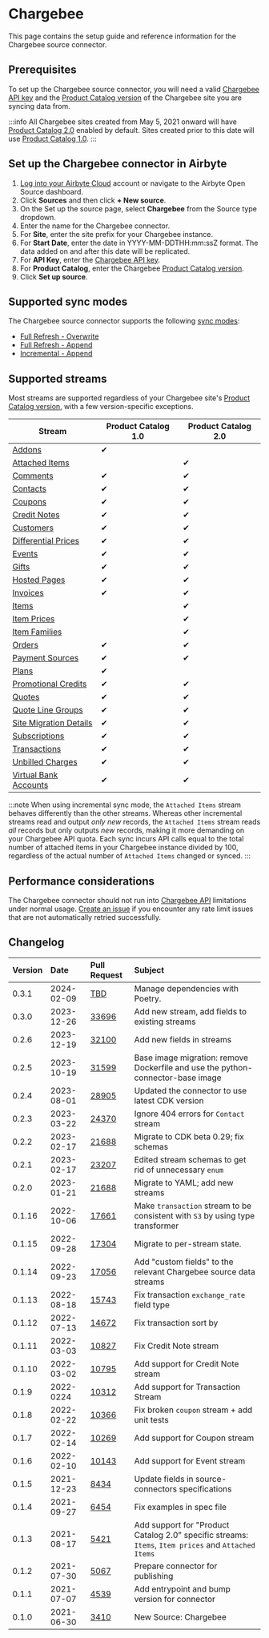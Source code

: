 # Chargebee

This page contains the setup guide and reference information for the Chargebee source connector.

## Prerequisites

To set up the Chargebee source connector, you will need a valid [Chargebee API key](https://apidocs.chargebee.com/docs/api?prod_cat_ver=2#api_authentication) and the [Product Catalog version](https://www.chargebee.com/docs/1.0/upgrade-product-catalog.html) of the Chargebee site you are syncing data from.

:::info
All Chargebee sites created from May 5, 2021 onward will have [Product Catalog 2.0](https://www.chargebee.com/docs/2.0/product-catalog.html) enabled by default. Sites created prior to this date will use [Product Catalog 1.0](https://www.chargebee.com/docs/1.0/product-catalog.html).
:::

## Set up the Chargebee connector in Airbyte

1. [Log into your Airbyte Cloud](https://cloud.airbyte.com/workspaces) account or navigate to the Airbyte Open Source dashboard.
2. Click **Sources** and then click **+ New source**.
3. On the Set up the source page, select **Chargebee** from the Source type dropdown.
4. Enter the name for the Chargebee connector.
5. For **Site**, enter the site prefix for your Chargebee instance.
6. For **Start Date**, enter the date in YYYY-MM-DDTHH:mm:ssZ format. The data added on and after this date will be replicated.
7. For **API Key**, enter the [Chargebee API key](https://apidocs.chargebee.com/docs/api?prod_cat_ver=2#api_authentication).
8. For **Product Catalog**, enter the Chargebee [Product Catalog version](https://apidocs.chargebee.com/docs/api?prod_cat_ver=2).
9. Click **Set up source**.

## Supported sync modes

The Chargebee source connector supports the following [sync modes](https://docs.airbyte.com/cloud/core-concepts#connection-sync-modes):

* [Full Refresh - Overwrite](https://docs.airbyte.com/understanding-airbyte/connections/full-refresh-overwrite/)
* [Full Refresh - Append](https://docs.airbyte.com/understanding-airbyte/connections/full-refresh-append)
* [Incremental - Append](https://docs.airbyte.com/understanding-airbyte/connections/incremental-append)

## Supported streams

Most streams are supported regardless of your Chargebee site's [Product Catalog version](https://www.chargebee.com/docs/1.0/upgrade-product-catalog.html), with a few version-specific exceptions.

| Stream                                                                                                 | Product Catalog 1.0 | Product Catalog 2.0 |
| ------------------------------------------------------------------------------------------------------ | ------------------- | ------------------- |
| [Addons](https://apidocs.chargebee.com/docs/api/addons?prod_cat_ver=1)                                 | ✔                   |                     |
| [Attached Items](https://apidocs.chargebee.com/docs/api/attached_items?prod_cat_ver=2)                 |                     | ✔                   |
| [Comments](https://apidocs.chargebee.com/docs/api/comments?prod_cat_ver=2)                             | ✔                   | ✔                   |
| [Contacts](https://apidocs.chargebee.com/docs/api/customers?lang=curl#list_of_contacts_for_a_customer) | ✔                   | ✔                   |
| [Coupons](https://apidocs.chargebee.com/docs/api/coupons)                                              | ✔                   | ✔                   |
| [Credit Notes](https://apidocs.chargebee.com/docs/api/credit_notes)                                    | ✔                   | ✔                   |
| [Customers](https://apidocs.chargebee.com/docs/api/customers)                                          | ✔                   | ✔                   |
| [Differential Prices](https://apidocs.chargebee.com/docs/api/differential_prices)                      | ✔                   | ✔                   |
| [Events](https://apidocs.chargebee.com/docs/api/events)                                                | ✔                   | ✔                   |
| [Gifts](https://apidocs.chargebee.com/docs/api/gifts)                                                  | ✔                   | ✔                   |
| [Hosted Pages](https://apidocs.chargebee.com/docs/api/hosted_pages)                                    | ✔                   | ✔                   |
| [Invoices](https://apidocs.chargebee.com/docs/api/invoices)                                            | ✔                   | ✔                   |
| [Items](https://apidocs.chargebee.com/docs/api/items?prod_cat_ver=2)                                   |                     | ✔                   |
| [Item Prices](https://apidocs.chargebee.com/docs/api/item_prices?prod_cat_ver=2)                       |                     | ✔                   |
| [Item Families](https://apidocs.chargebee.com/docs/api/item_families?prod_cat_ver=2)                   |                     | ✔                   |
| [Orders](https://apidocs.chargebee.com/docs/api/orders)                                                | ✔                   | ✔                   |
| [Payment Sources](https://apidocs.chargebee.com/docs/api/payment_sources)                              | ✔                   | ✔                   |
| [Plans](https://apidocs.chargebee.com/docs/api/plans?prod_cat_ver=1)                                   | ✔                   |                     |
| [Promotional Credits](https://apidocs.chargebee.com/docs/api/promotional_credits)                      | ✔                   | ✔                   |
| [Quotes](https://apidocs.chargebee.com/docs/api/quotes)                                                | ✔                   | ✔                   |
| [Quote Line Groups](https://apidocs.chargebee.com/docs/api/quote_line_groups)                          | ✔                   | ✔                   |
| [Site Migration Details](https://apidocs.chargebee.com/docs/api/site_migration_details)                | ✔                   | ✔                   |
| [Subscriptions](https://apidocs.chargebee.com/docs/api/subscriptions)                                  | ✔                   | ✔                   |
| [Transactions](https://apidocs.chargebee.com/docs/api/transactions)                                    | ✔                   | ✔                   |
| [Unbilled Charges](https://apidocs.chargebee.com/docs/api/unbilled_charges)                            | ✔                   | ✔                   |
| [Virtual Bank Accounts](https://apidocs.chargebee.com/docs/api/virtual_bank_accounts)                  | ✔                   | ✔                   |

:::note
When using incremental sync mode, the `Attached Items` stream behaves differently than the other streams. Whereas other incremental streams read and output _only new_ records, the `Attached Items` stream reads _all_ records but only outputs _new_ records, making it more demanding on your Chargebee API quota. Each sync incurs API calls equal to the total number of attached items in your Chargebee instance divided by 100, regardless of the actual number of `Attached Items` changed or synced.
:::

## Performance considerations

The Chargebee connector should not run into [Chargebee API](https://apidocs.chargebee.com/docs/api?prod_cat_ver=2#api_rate_limits) limitations under normal usage. [Create an issue](https://github.com/airbytehq/airbyte/issues) if you encounter any rate limit issues that are not automatically retried successfully.

## Changelog

| Version | Date       | Pull Request                                             | Subject                                                                                             |
| :------ | :--------- | :------------------------------------------------------- | :-------------------------------------------------------------------------------------------------- |
| 0.3.1 | 2024-02-09 | [TBD](https://github.com/airbytehq/airbyte/pull/TBD) | Manage dependencies with Poetry. |
| 0.3.0   | 2023-12-26 | [33696](https://github.com/airbytehq/airbyte/pull/33696) | Add new stream, add fields to existing streams                                                                           |
| 0.2.6   | 2023-12-19 | [32100](https://github.com/airbytehq/airbyte/pull/32100) | Add new fields in streams                                                                           |
| 0.2.5   | 2023-10-19 | [31599](https://github.com/airbytehq/airbyte/pull/31599) | Base image migration: remove Dockerfile and use the python-connector-base image                     |
| 0.2.4   | 2023-08-01 | [28905](https://github.com/airbytehq/airbyte/pull/28905) | Updated the connector to use latest CDK version                                                     |
| 0.2.3   | 2023-03-22 | [24370](https://github.com/airbytehq/airbyte/pull/24370) | Ignore 404 errors for `Contact` stream                                                              |
| 0.2.2   | 2023-02-17 | [21688](https://github.com/airbytehq/airbyte/pull/21688) | Migrate to CDK beta 0.29; fix schemas                                                               |
| 0.2.1   | 2023-02-17 | [23207](https://github.com/airbytehq/airbyte/pull/23207) | Edited stream schemas to get rid of unnecessary `enum`                                              |
| 0.2.0   | 2023-01-21 | [21688](https://github.com/airbytehq/airbyte/pull/21688) | Migrate to YAML; add new streams                                                                    |
| 0.1.16  | 2022-10-06 | [17661](https://github.com/airbytehq/airbyte/pull/17661) | Make `transaction` stream to be consistent with `S3` by using type transformer                      |
| 0.1.15  | 2022-09-28 | [17304](https://github.com/airbytehq/airbyte/pull/17304) | Migrate to per-stream state.                                                                        |
| 0.1.14  | 2022-09-23 | [17056](https://github.com/airbytehq/airbyte/pull/17056) | Add "custom fields" to the relevant Chargebee source data streams                                   |
| 0.1.13  | 2022-08-18 | [15743](https://github.com/airbytehq/airbyte/pull/15743) | Fix transaction `exchange_rate` field type                                                          |
| 0.1.12  | 2022-07-13 | [14672](https://github.com/airbytehq/airbyte/pull/14672) | Fix transaction sort by                                                                             |
| 0.1.11  | 2022-03-03 | [10827](https://github.com/airbytehq/airbyte/pull/10827) | Fix Credit Note stream                                                                              |
| 0.1.10  | 2022-03-02 | [10795](https://github.com/airbytehq/airbyte/pull/10795) | Add support for Credit Note stream                                                                  |
| 0.1.9   | 2022-0224  | [10312](https://github.com/airbytehq/airbyte/pull/10312) | Add support for Transaction Stream                                                                  |
| 0.1.8   | 2022-02-22 | [10366](https://github.com/airbytehq/airbyte/pull/10366) | Fix broken `coupon` stream + add unit tests                                                         |
| 0.1.7   | 2022-02-14 | [10269](https://github.com/airbytehq/airbyte/pull/10269) | Add support for Coupon stream                                                                       |
| 0.1.6   | 2022-02-10 | [10143](https://github.com/airbytehq/airbyte/pull/10143) | Add support for Event stream                                                                        |
| 0.1.5   | 2021-12-23 | [8434](https://github.com/airbytehq/airbyte/pull/8434)   | Update fields in source-connectors specifications                                                   |
| 0.1.4   | 2021-09-27 | [6454](https://github.com/airbytehq/airbyte/pull/6454)   | Fix examples in spec file                                                                           |
| 0.1.3   | 2021-08-17 | [5421](https://github.com/airbytehq/airbyte/pull/5421)   | Add support for "Product Catalog 2.0" specific streams: `Items`, `Item prices` and `Attached Items` |
| 0.1.2   | 2021-07-30 | [5067](https://github.com/airbytehq/airbyte/pull/5067)   | Prepare connector for publishing                                                                    |
| 0.1.1   | 2021-07-07 | [4539](https://github.com/airbytehq/airbyte/pull/4539)   | Add entrypoint and bump version for connector                                                       |
| 0.1.0   | 2021-06-30 | [3410](https://github.com/airbytehq/airbyte/pull/3410)   | New Source: Chargebee                                                                               |
